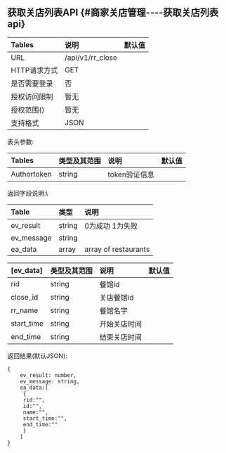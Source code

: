 ## 获取关店列表API {#商家关店管理----获取关店列表api}

| Tables | 说明 | 默认值 |
| :--- | :--- | :--- |
| URL | /api/v1/rr\_close |  |
| HTTP请求方式 | GET |  |
| 是否需要登录 | 否 |  |
| 授权访问限制 | 暂无 |  |
| 授权范围\(\) | 暂无 |  |
| 支持格式 | JSON |  |

表头参数:

| Tables | 类型及其范围 | 说明 | 默认值 |
| :--- | :--- | :--- | :--- |
| Authortoken | string | token验证信息 |  |

返回字段说明:\

| Table | 类型 | 说明 |
| :--- | :--- | :--- |
| ev\_result | string | 0为成功 1为失败 |
| ev\_message | string |  |
| ea\_data | array | array of restaurants |

| \[ev\_data\] | 类型及其范围 | 说明 | 默认值 |
| :--- | :--- | :--- | :--- |
| rid | string | 餐馆id |  |
| close\_id | string | 关店餐馆id |  |
| rr\_name | string | 餐馆名字 |  |
| start\_time | string | 开始关店时间 |  |
| end\_time | string | 结束关店时间 |  |

返回结果\(默认JSON\):

```
{
    ev_result: number,
    ev_message: string,
    ea_data:[
     {
     rid:"",
     id:"",
     name:"",
     start_time:"",
     end_time:""
     }
    ]
}
```



